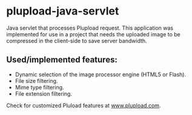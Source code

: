 plupload-java-servlet
=====================

Java servlet that processes Plupload request.
This application was implemented for use in a project that needs the uploaded image to be compressed in the client-side to save server bandwidth.

Used/implemented features:
--------------------------
- Dynamic selection of the image processor engine (HTML5 or Flash).
- File size filtering.
- Mime type filtering.
- File extension filtering.


Check for customized Pluload features at www.plupload.com.
